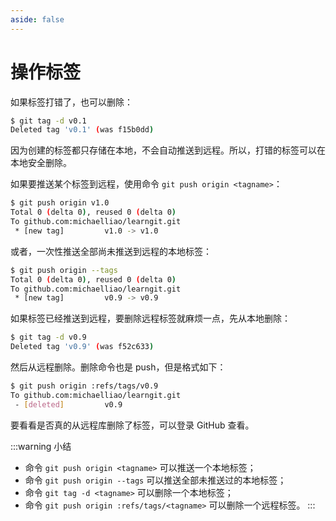 ```yaml
---
aside: false
---
```


# 操作标签

如果标签打错了，也可以删除：

```sh
$ git tag -d v0.1
Deleted tag 'v0.1' (was f15b0dd)
```

因为创建的标签都只存储在本地，不会自动推送到远程。所以，打错的标签可以在本地安全删除。

如果要推送某个标签到远程，使用命令 `git push origin <tagname>`：

```sh
$ git push origin v1.0
Total 0 (delta 0), reused 0 (delta 0)
To github.com:michaelliao/learngit.git
 * [new tag]         v1.0 -> v1.0
```

或者，一次性推送全部尚未推送到远程的本地标签：

```sh
$ git push origin --tags
Total 0 (delta 0), reused 0 (delta 0)
To github.com:michaelliao/learngit.git
 * [new tag]         v0.9 -> v0.9
```

如果标签已经推送到远程，要删除远程标签就麻烦一点，先从本地删除：

```sh
$ git tag -d v0.9
Deleted tag 'v0.9' (was f52c633)
```

然后从远程删除。删除命令也是 push，但是格式如下：

```sh
$ git push origin :refs/tags/v0.9
To github.com:michaelliao/learngit.git
 - [deleted]         v0.9
```

要看看是否真的从远程库删除了标签，可以登录 GitHub 查看。

:::warning 小结
- 命令 `git push origin <tagname>` 可以推送一个本地标签；
- 命令 `git push origin --tags` 可以推送全部未推送过的本地标签；
- 命令 `git tag -d <tagname>` 可以删除一个本地标签；
- 命令 `git push origin :refs/tags/<tagname>` 可以删除一个远程标签。
:::
